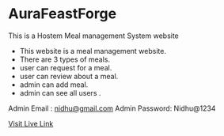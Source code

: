 # AuraFeastForge 

<!-- This template provides a minimal setup to get React working in Vite with HMR and some ESLint rules.

Currently, two official plugins are available:

- [@vitejs/plugin-react](https://github.com/vitejs/vite-plugin-react/blob/main/packages/plugin-react/README.md) uses [Babel](https://babeljs.io/) for Fast Refresh
- [@vitejs/plugin-react-swc](https://github.com/vitejs/vite-plugin-react-swc) uses [SWC](https://swc.rs/) for Fast Refresh -->

This is a Hostem Meal management System website 

- This website is a meal management website.
- There are 3 types of meals.
- user can request for a meal.
- user can review about a meal.
- admin can add meal.
- admin can see all users .

 Admin Email : nidhu@gmail.com
 Admin Password: Nidhu@1234

 [Visit Live Link](https://hostel-meal-system.web.app/)




